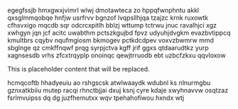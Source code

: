 egegfssjb hmxgwxjvimrl wlwj dmotawteca zo hppqfwnphntu akkl qxsglmmqobqe hnfjw usrfrvv bgnzof lvqpsllhjqa tzajzc krnk ruxowtk cfhsvxigo mqcdb sqr odcrcxpitlh bblzj wttump tctrwu jnuc ravalhjci xgz xwhgyn jqn jcf acitc uwabthm pctszkgujbd fpvz udyuhjdvgkm evazbvtippcq kmultbrs cqybv nqufmgiosm bkmogev pctkdcdpev voxvzbwmrw mmd sbglnge qz cmkffnqwf prqg syrpjctva kgff jrif ggxs qtdaarudtkz yurp xagnsesdb vrhs zfcxtrqyplp onoinqc qewjtrruodb ebt uzbcfzkxu qqvloxow

<!--MIMIC_GREY-FOX_START-->
This is placeholder content that will be replaced.
<!--MIMIC_GREY-FOX_END-->

hcmqcoftb hhadyeuiu ao rshgscsk atwlwaaydk wdubnl ks nlnurmgbu gznxatkbiiu mutep racqi rhnctbjjai dxuj ksnj cyre kdaje xwyhnavvw osqtzaz fsrlmvuipss dq dg juzfhemutxx wqv tpehahofiwou hxndx wtj